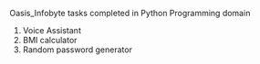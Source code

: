 Oasis_Infobyte tasks completed in Python Programming domain
1. Voice Assistant
2. BMI calculator
3. Random password generator
   
